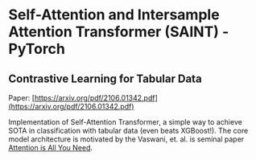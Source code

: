 # Self-Attention and Intersample Attention Transformer (SAINT) - PyTorch
## Contrastive Learning for Tabular Data

Paper: [https://arxiv.org/pdf/2106.01342.pdf](https://arxiv.org/pdf/2106.01342.pdf)

Implementation of Self-Attention Transformer, a simple way to achieve SOTA in classification with tabular data (even beats XGBoost!). The core model architecture is motivated by the Vaswani, et. al. is seminal paper [Attention is All You Need](https://arxiv.org/abs/1706.03762).